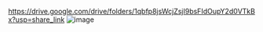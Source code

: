 https://drive.google.com/drive/folders/1qbfp8jsWcjZsjI9bsFIdOupY2d0VTkBx?usp=share_link
![image](https://user-images.githubusercontent.com/93194254/224873628-308bf6f2-e584-4101-a0a3-ea70a5f809ce.png)
